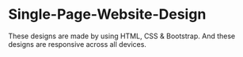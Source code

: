 # Single-Page-Website-Design
These designs are made by using HTML, CSS &amp; Bootstrap. And these designs are responsive across all devices.
